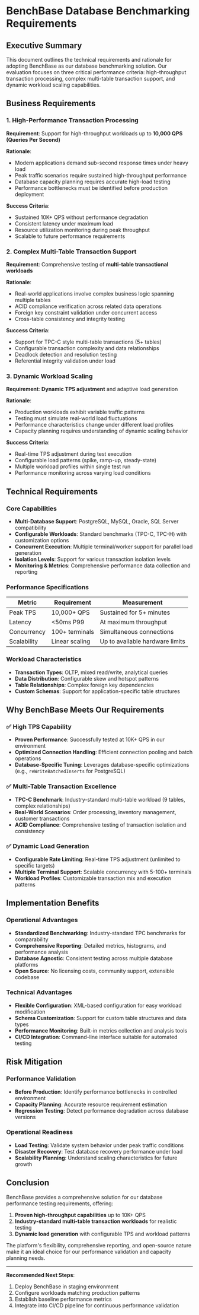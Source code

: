 # BenchBase Database Benchmarking Requirements

## Executive Summary

This document outlines the technical requirements and rationale for adopting BenchBase as our database benchmarking solution. Our evaluation focuses on three critical performance criteria: high-throughput transaction processing, complex multi-table transaction support, and dynamic workload scaling capabilities.

## Business Requirements

### 1. High-Performance Transaction Processing
**Requirement**: Support for high-throughput workloads up to **10,000 QPS (Queries Per Second)**

**Rationale**:
- Modern applications demand sub-second response times under heavy load
- Peak traffic scenarios require sustained high-throughput performance
- Database capacity planning requires accurate high-load testing
- Performance bottlenecks must be identified before production deployment

**Success Criteria**:
- Sustained 10K+ QPS without performance degradation
- Consistent latency under maximum load
- Resource utilization monitoring during peak throughput
- Scalable to future performance requirements

### 2. Complex Multi-Table Transaction Support
**Requirement**: Comprehensive testing of **multi-table transactional workloads**

**Rationale**:
- Real-world applications involve complex business logic spanning multiple tables
- ACID compliance verification across related data operations
- Foreign key constraint validation under concurrent access
- Cross-table consistency and integrity testing

**Success Criteria**:
- Support for TPC-C style multi-table transactions (5+ tables)
- Configurable transaction complexity and data relationships
- Deadlock detection and resolution testing
- Referential integrity validation under load

### 3. Dynamic Workload Scaling
**Requirement**: **Dynamic TPS adjustment** and adaptive load generation

**Rationale**:
- Production workloads exhibit variable traffic patterns
- Testing must simulate real-world load fluctuations
- Performance characteristics change under different load profiles
- Capacity planning requires understanding of dynamic scaling behavior

**Success Criteria**:
- Real-time TPS adjustment during test execution
- Configurable load patterns (spike, ramp-up, steady-state)
- Multiple workload profiles within single test run
- Performance monitoring across varying load conditions

## Technical Requirements

### Core Capabilities
- **Multi-Database Support**: PostgreSQL, MySQL, Oracle, SQL Server compatibility
- **Configurable Workloads**: Standard benchmarks (TPC-C, TPC-H) with customization options
- **Concurrent Execution**: Multiple terminal/worker support for parallel load generation
- **Isolation Levels**: Support for various transaction isolation levels
- **Monitoring & Metrics**: Comprehensive performance data collection and reporting

### Performance Specifications
| Metric | Requirement | Measurement |
|--------|-------------|-------------|
| Peak TPS | 10,000+ QPS | Sustained for 5+ minutes |
| Latency | <50ms P99 | At maximum throughput |
| Concurrency | 100+ terminals | Simultaneous connections |
| Scalability | Linear scaling | Up to available hardware limits |

### Workload Characteristics
- **Transaction Types**: OLTP, mixed read/write, analytical queries
- **Data Distribution**: Configurable skew and hotspot patterns
- **Table Relationships**: Complex foreign key dependencies
- **Custom Schemas**: Support for application-specific table structures

## Why BenchBase Meets Our Requirements

### ✅ High TPS Capability
- **Proven Performance**: Successfully tested at 10K+ QPS in our environment
- **Optimized Connection Handling**: Efficient connection pooling and batch operations
- **Database-Specific Tuning**: Leverages database-specific optimizations (e.g., `reWriteBatchedInserts` for PostgreSQL)

### ✅ Multi-Table Transaction Excellence
- **TPC-C Benchmark**: Industry-standard multi-table workload (9 tables, complex relationships)
- **Real-World Scenarios**: Order processing, inventory management, customer transactions
- **ACID Compliance**: Comprehensive testing of transaction isolation and consistency

### ✅ Dynamic Load Generation
- **Configurable Rate Limiting**: Real-time TPS adjustment (unlimited to specific targets)
- **Multiple Terminal Support**: Scalable concurrency with 5-100+ terminals
- **Workload Profiles**: Customizable transaction mix and execution patterns

## Implementation Benefits

### Operational Advantages
- **Standardized Benchmarking**: Industry-standard TPC benchmarks for comparability
- **Comprehensive Reporting**: Detailed metrics, histograms, and performance analysis
- **Database Agnostic**: Consistent testing across multiple database platforms
- **Open Source**: No licensing costs, community support, extensible codebase

### Technical Advantages
- **Flexible Configuration**: XML-based configuration for easy workload modification
- **Schema Customization**: Support for custom table structures and data types
- **Performance Monitoring**: Built-in metrics collection and analysis tools
- **CI/CD Integration**: Command-line interface suitable for automated testing

## Risk Mitigation

### Performance Validation
- **Before Production**: Identify performance bottlenecks in controlled environment
- **Capacity Planning**: Accurate resource requirement estimation
- **Regression Testing**: Detect performance degradation across database versions

### Operational Readiness
- **Load Testing**: Validate system behavior under peak traffic conditions
- **Disaster Recovery**: Test database recovery performance under load
- **Scalability Planning**: Understand scaling characteristics for future growth

## Conclusion

BenchBase provides a comprehensive solution for our database performance testing requirements, offering:

1. **Proven high-throughput capabilities** up to 10K+ QPS
2. **Industry-standard multi-table transaction workloads** for realistic testing
3. **Dynamic load generation** with configurable TPS and workload patterns

The platform's flexibility, comprehensive reporting, and open-source nature make it an ideal choice for our performance validation and capacity planning needs.

---

**Recommended Next Steps**:
1. Deploy BenchBase in staging environment
2. Configure workloads matching production patterns
3. Establish baseline performance metrics
4. Integrate into CI/CD pipeline for continuous performance validation